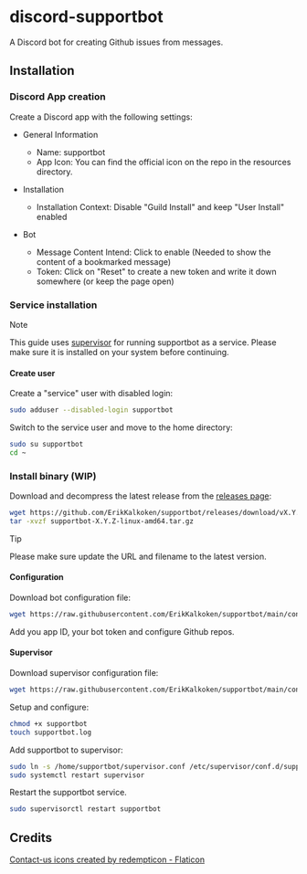# discord-supportbot

A Discord bot for creating Github issues from messages.

## Installation

### Discord App creation

Create a Discord app with the following settings:

- General Information
  - Name: supportbot
  - App Icon: You can find the official icon on the repo in the resources directory.

- Installation
  - Installation Context: Disable "Guild Install" and keep "User Install" enabled

- Bot
  - Message Content Intend: Click to enable (Needed to show the content of a bookmarked message)
  - Token: Click on "Reset" to create a new token and write it down somewhere (or keep the page open)

### Service installation

> [!NOTE]
> This guide uses [supervisor](http://supervisord.org/index.html) for running supportbot as a service. Please make sure it is installed on your system before continuing.

#### Create user

Create a "service" user with disabled login:

```sh
sudo adduser --disabled-login supportbot
```

Switch to the service user and move to the home directory:

```sh
sudo su supportbot
cd ~
```

### Install binary (WIP)

Download and decompress the latest release from the [releases page](https://github.com/ErikKalkoken/supportbot/releases):

```sh
wget https://github.com/ErikKalkoken/supportbot/releases/download/vX.Y.Z/supportbot-X.Y.Z-linux-amd64.tar.gz
tar -xvzf supportbot-X.Y.Z-linux-amd64.tar.gz
```

> [!TIP]
> Please make sure update the URL and filename to the latest version.

#### Configuration

Download bot configuration file:

```sh
wget https://raw.githubusercontent.com/ErikKalkoken/supportbot/main/config/config.yaml
```

Add you app ID, your bot token and configure Github repos.

#### Supervisor

Download supervisor configuration file:

```sh
wget https://raw.githubusercontent.com/ErikKalkoken/supportbot/main/config/supervisor.conf
```

Setup and configure:

```sh
chmod +x supportbot
touch supportbot.log
```

Add supportbot to supervisor:

```sh
sudo ln -s /home/supportbot/supervisor.conf /etc/supervisor/conf.d/supportbot.conf
sudo systemctl restart supervisor
```

Restart the supportbot service.

```sh
sudo supervisorctl restart supportbot
```

## Credits

[Contact-us icons created by redempticon - Flaticon](https://www.flaticon.com/free-icons/contact-us)
